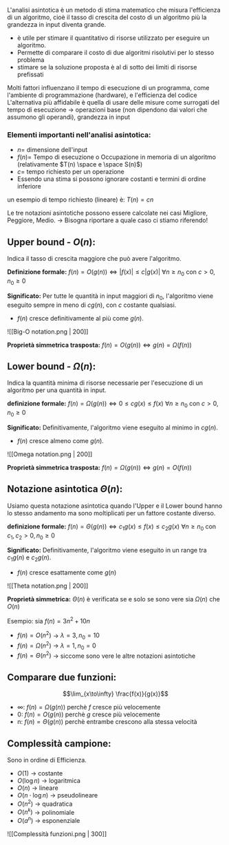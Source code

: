 L'analisi asintotica è un metodo di stima matematico che misura l'efficienza di un algoritmo, cioè il tasso di crescita del costo di un algoritmo più la grandezza in input diventa grande. 
- è utile per stimare il quantitativo di risorse utilizzato per eseguire un algoritmo.
- Permette di comparare il costo di due algoritmi risolutivi per lo stesso problema 
- stimare se la soluzione proposta è al di sotto dei limiti di risorse prefissati

Molti fattori influenzano il tempo di esecuzione di un programma, come l'ambiente di programmazione (hardware),  e l'efficienza del codice
L'alternativa più affidabile è quella di usare delle misure come surrogati del tempo di esecuzione → operazioni base (non dipendono dai valori che assumono gli operandi), grandezza in input

### Elementi importanti nell'analisi asintotica:
- $n =$ dimensione dell'input
- $f(n)=$ Tempo di esecuzione o Occupazione in memoria di un algoritmo (relativamente $T(n) \space e \space S(n)$)
- $c =$ tempo richiesto per un operazione
- Essendo una stima si possono ignorare costanti e termini di ordine inferiore

un esempio di tempo richiesto (lineare) è: $T(n)=cn$

Le tre notazioni asintotiche possono essere calcolate nei casi Migliore, Peggiore, Medio. → Bisogna riportare a quale caso ci stiamo riferendo!
## Upper bound - $O(n)$:
Indica il tasso di crescita maggiore che può avere l'algoritmo.

**Definizione formale:**
$f(n)=O(g(n)) ⇔ |f(x)|\le c|g(x)|$      $\forall n\ge n_{0}$   con   $c>0, n_{0}\ge 0$

**Significato:**
Per tutte le quantità in input maggiori di $n_0$, l'algoritmo viene eseguito sempre in meno di $cg(n)$, con $c$ costante qualsiasi.
- $f(n)$ cresce definitivamente al più come $g(n)$.

![[Big-O notation.png | 200]]

**Proprietà simmetrica trasposta:**
$f(n)=O(g(n)) ⇔ g(n)=\Omega(f(n))$

## Lower bound - $\Omega(n)$:
Indica la quantità minima di risorse necessarie per l'esecuzione di un algoritmo per una quantità in input.

**definizione formale:**
$f(n)=\Omega(g(n)) ⇔ 0\le c g(x) \le f(x)$      $\forall n\ge n_{0}$   con   $c>0, n_{0}\ge 0$

**Significato:**
Definitivamente, l'algoritmo viene eseguito al minimo in $cg(n)$.
- $f(n)$ cresce almeno come $g(n)$.

![[Omega notation.png | 200]]

**Proprietà simmetrica trasposta:**
$f(n)=\Omega(g(n)) ⇔ g(n)=O(f(n))$

## Notazione asintotica $\Theta(n)$:
Usiamo questa notazione asintotica quando l'Upper e il Lower bound hanno lo stesso andamento ma sono moltiplicati per un fattore costante diverso.

**definizione formale:**
$f(n)=\Theta(g(n)) ⇔ c _{1} g(x) \le f(x) \le c _{2} g(x)$      $\forall n\ge n_{0}$   con   $c _{1}, c _{2}>0, n_{0}\ge 0$

**Significato:**
Definitivamente, l'algoritmo viene eseguito in un range tra $c_1 g(n)$ e $c_2 g(n)$.
- $f(n)$ cresce esattamente come $g(n)$

![[Theta notation.png  | 200]]

**Proprietà simmetrica:**
$\Theta(n)$ è verificata se e solo se sono vere sia $\Omega(n)$ che $O(n)$

Esempio: sia $f(n)=3n^{2}+10n$
- $f(n)=O(n^{2})$ → $\lambda = 3, n_{0}=10$
- $f(n)=\Omega(n^{2})$ → $\lambda=1, n_{0}=0$
- $f(n)=\Theta(n^{2})$ → siccome sono vere le altre notazioni asintotiche

## Comparare due funzioni:
$$\lim_{x\to\infty} \frac{f(x)}{g(x)}$$
- $\infty$: $f(n)=\Omega (g(n))$ perchè $f$ cresce più velocemente
- 0: $f(n)=O(g(n))$ perchè $g$ cresce più velocemente
- n: $f(n)=\Theta (g(n))$ perchè entrambe crescono alla stessa velocità

## Complessità campione:
Sono in ordine di Efficienza.

- $O(1)$ → costante
- $O(\log{}n)$ → logaritmica
- $O(n)$ → lineare
- $O(n\cdot \log{}n)$ → pseudolineare
- $O(n^{2})$ → quadratica
- $O(n^{k})$ → polinomiale
- $O(a^{n})$ → esponenziale

![[Complessità funzioni.png | 300]]
